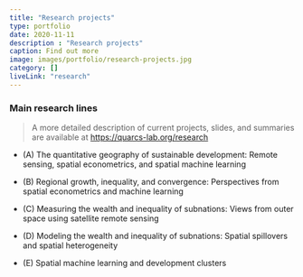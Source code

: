 ```yaml
---
title: "Research projects"
type: portfolio
date: 2020-11-11
description : "Research projects"
caption: Find out more
image: images/portfolio/research-projects.jpg
category: []
liveLink: "research"
---
```



### Main research lines

> A more detailed description of current projects, slides, and summaries are available at <https://quarcs-lab.org/research>

- (A) The quantitative geography of sustainable development: Remote sensing, spatial econometrics, and spatial machine learning

- (B) Regional growth, inequality, and convergence: Perspectives from spatial econometrics and machine learning

- (C) Measuring the wealth and inequality of subnations: Views from outer space using satellite remote sensing 

- (D) Modeling the wealth and inequality of subnations: Spatial spillovers and spatial heterogeneity

- (E) Spatial machine learning and development clusters




